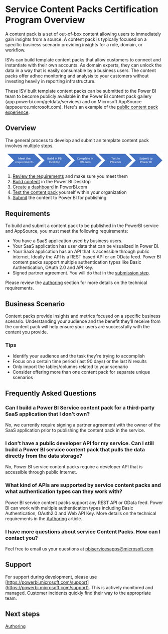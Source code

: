 <properties 
   pageTitle="Content Pack Certification Program"
   description="Content Pack Certification Program"
   services="powerbi" 
   documentationCenter="" 
   authors="guyinacube" 
   manager="erikre" 
   backup="asaxton"
   editor=""
   tags=""
   qualityFocus="no"
   qualityDate=""/>
 
<tags
   ms.service="powerbi"
   ms.devlang="NA"
   ms.topic="article"
   ms.tgt_pltfrm="NA"
   ms.workload="powerbi"
   ms.date="05/08/2017"
   ms.author="asaxton"/>

# Service Content Packs Certification Program Overview

A content pack is a set of out-of-box content allowing users to immediately gain insights from a source. A content pack is typically focused on a specific business scenario providing insights for a role, domain, or workflow.

ISVs can build template content packs that allow customers to connect and instantiate with their own accounts. As domain experts, they can unlock the data in a way that is easily consumable by a business users. The content packs offer adhoc monitoring and analysis to your customers without investing heavily in reporting infrastructure. 

These ISV built template content packs can be submitted to the Power BI team to become publicly available in the Power BI content pack gallery (app.powerbi.com/getdata/services) and on Microsoft AppSource (appsource.microsoft.com). Here's an example of the [public content pack experience](powerbi-developer-content-pack-experience.md).

## Overview
The general process to develop and submit an template content pack involves multiple steps.

 ![Process](media/powerbi-developer-content-pack/developer-content-pack-overview.png)

1.	[Review the requirements](#requirements) and make sure you meet them
2.	[Build content](powerbi-developer-content-pack-authoring.md#queries) in the Power BI Desktop
3.	[Create a dashboard](powerbi-developer-content-pack-authoring.md#dashboard) in PowerBI.com
4.	[Test the content pack](powerbi-developer-content-pack-testing.md) yourself within your organization
5.	[Submit](powerbi-developer-content-pack-testing.md#submission) the content to Power BI for publishing

<a name="requirements"></a>
## Requirements
To build and submit a content pack to be published in the PowerBI service and AppSource, you must meet the following requirements:

- You have a SaaS application used by business users.
- Your SaaS application has user data that can be visualized in Power BI.
- Your SaaS application has an API that is accessible through public internet. Ideally the API is a REST based API or an OData feed. Power BI content packs support multiple authentication types like Basic Authentication, OAuth 2.0 and API Key. 
- Signed partner agreement. You will do that in the [submission step](powerbi-developer-content-pack-testing.md#submission).

Please review the [authoring](powerbi-developer-content-pack-authoring.md) section for more details on the technical requirements.

## Business Scenario
Content packs provide insights and metrics focused on a specific business scenario. Understanding your audience and the benefit they'll receive from the content pack will help ensure your users are successfully with the content you provide.

### Tips  
-	Identify your audience and the task they're trying to accomplish  
-	Focus on a certain time period (last 90 days) or the last N results  
-	Only import the tables/columns related to your scenario  
-	Consider offering more than one content pack for separate unique scenarios

## Frequently Asked Questions
### Can I build a Power BI Service content pack for a third-party SaaS application that I don’t own?

No, we currently require signing a partner agreement with the owner of the SaaS application prior to publishing the content pack in the service.

### I don’t have a public developer API for my service. Can I still build a Power BI service content pack that pulls the data directly from the data storage?

No, Power BI service content packs require a developer API that is accessible through public Internet.

### What kind of APIs are supported by service content packs and what authentication types can they work with?

Power BI service content packs support any REST API or OData feed. Power BI can work with multiple authentication types including Basic Authentication, OAuth2.0 and Web API Key. More details on the technical requirements in the [Authoring](powerbi-developer-content-pack-authoring.md#dashboard) article.

### I have more questions about service Content Packs. How can I contact you?

Feel free to email us your questions at pbiservicesapps@microsoft.com


## Support
For support during development, please use [https://powerbi.microsoft.com/support](https://powerbi.microsoft.com/support). This is actively monitored and managed. Customer incidents quickly find their way to the appropriate team.

## Next steps
[Authoring](powerbi-developer-content-pack-authoring.md)
